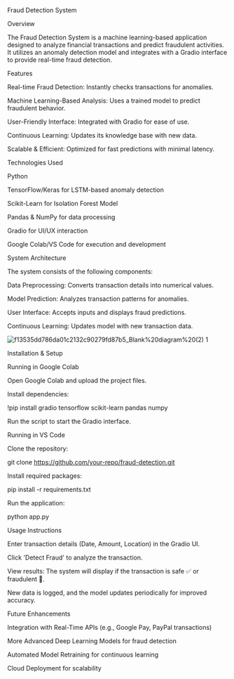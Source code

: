 Fraud Detection System

Overview

The Fraud Detection System is a machine learning-based application designed to analyze financial transactions and predict fraudulent activities. It utilizes an anomaly detection model and integrates with a Gradio interface to provide real-time fraud detection.

Features

Real-time Fraud Detection: Instantly checks transactions for anomalies.

Machine Learning-Based Analysis: Uses a trained model to predict fraudulent behavior.

User-Friendly Interface: Integrated with Gradio for ease of use.

Continuous Learning: Updates its knowledge base with new data.

Scalable & Efficient: Optimized for fast predictions with minimal latency.

Technologies Used

Python

TensorFlow/Keras for LSTM-based anomaly detection

Scikit-Learn for Isolation Forest Model

Pandas & NumPy for data processing

Gradio for UI/UX interaction

Google Colab/VS Code for execution and development

System Architecture

The system consists of the following components:

Data Preprocessing: Converts transaction details into numerical values.

Model Prediction: Analyzes transaction patterns for anomalies.

User Interface: Accepts inputs and displays fraud predictions.

Continuous Learning: Updates model with new transaction data.

![f13535dd786da01c2132c90279fd87b5_Blank%20diagram%20(2) 1](https://github.com/user-attachments/assets/2ed1dda6-d2c9-4fee-993e-8ec137315362)


Installation & Setup

Running in Google Colab

Open Google Colab and upload the project files.

Install dependencies:

!pip install gradio tensorflow scikit-learn pandas numpy

Run the script to start the Gradio interface.

Running in VS Code

Clone the repository:

git clone https://github.com/your-repo/fraud-detection.git

Install required packages:

pip install -r requirements.txt

Run the application:

python app.py

Usage Instructions

Enter transaction details (Date, Amount, Location) in the Gradio UI.

Click 'Detect Fraud' to analyze the transaction.

View results: The system will display if the transaction is safe ✅ or fraudulent 🚨.

New data is logged, and the model updates periodically for improved accuracy.

Future Enhancements

Integration with Real-Time APIs (e.g., Google Pay, PayPal transactions)

More Advanced Deep Learning Models for fraud detection

Automated Model Retraining for continuous learning

Cloud Deployment for scalability

